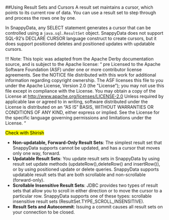 ##Using Result Sets and Cursors
A result set maintains a cursor, which points to its current row of data. You can use a result set to step through and process the rows one by one.

In SnappyData, any SELECT statement generates a cursor that can be controlled using a `java.sql.ResultSet` object. SnappyData does not support SQL-92’s DECLARE CURSOR language construct to create cursors, but it does support positioned deletes and positioned updates with updatable cursors.

!!! Note: 
    This topic was adapted from the Apache Derby documentation source, and is subject to the Apache license: “ pre Licensed to the Apache Software Foundation (ASF) under one or more contributor license agreements. See the NOTICE file distributed with this work for additional information regarding copyright ownership. The ASF licenses this file to you under the Apache License, Version 2.0 (the "License”); you may not use this file except in compliance with the License. You may obtain a copy of the License at http://www.apache.org/licenses/LICENSE-2.0 Unless required by applicable law or agreed to in writing, software distributed under the License is distributed on an “AS IS” BASIS, WITHOUT WARRANTIES OR CONDITIONS OF ANY KIND, either express or implied. See the License for the specific language governing permissions and limitations under the License. “

<mark>Check with Shirish</mark>

* **Non-updatable, Forward-Only Result Sets**: The simplest result set that SnappyData supports cannot be updated, and has a cursor that moves only one way, forward.
* **Updatable Result Sets**: You update result sets in SnappyData by using result set update methods (updateRow(),deleteRow() and insertRow()), or by using positioned update or delete queries. SnappyData supports updatable result sets that are both scrollable and non-scrollable (forward-only).
* **Scrollable Insensitive Result Sets**: JDBC provides two types of result sets that allow you to scroll in either direction or to move the cursor to a particular row. SnappyData supports one of these types: scrollable insensitive result sets (ResultSet.TYPE_SCROLL_INSENSITIVE).
* **Result Sets and Autocommit**: Issuing a commit causes all result sets on your connection to be closed.
